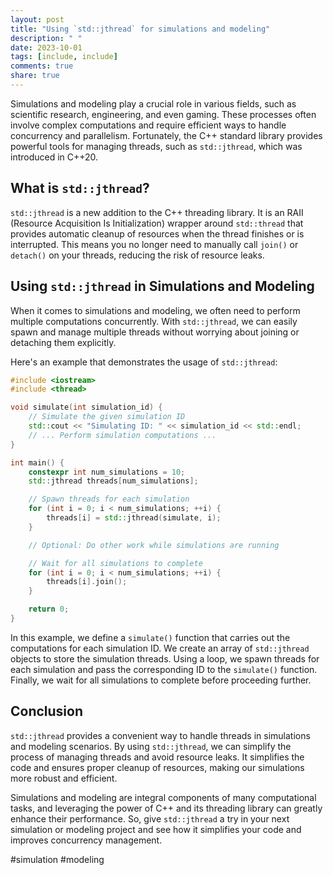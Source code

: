 ```yaml
---
layout: post
title: "Using `std::jthread` for simulations and modeling"
description: " "
date: 2023-10-01
tags: [include, include]
comments: true
share: true
---
```


Simulations and modeling play a crucial role in various fields, such as scientific research, engineering, and even gaming. These processes often involve complex computations and require efficient ways to handle concurrency and parallelism. Fortunately, the C++ standard library provides powerful tools for managing threads, such as `std::jthread`, which was introduced in C++20.

## What is `std::jthread`?

`std::jthread` is a new addition to the C++ threading library. It is an RAII (Resource Acquisition Is Initialization) wrapper around `std::thread` that provides automatic cleanup of resources when the thread finishes or is interrupted. This means you no longer need to manually call `join()` or `detach()` on your threads, reducing the risk of resource leaks.

## Using `std::jthread` in Simulations and Modeling

When it comes to simulations and modeling, we often need to perform multiple computations concurrently. With `std::jthread`, we can easily spawn and manage multiple threads without worrying about joining or detaching them explicitly.

Here's an example that demonstrates the usage of `std::jthread`:

```cpp
#include <iostream>
#include <thread>

void simulate(int simulation_id) {
    // Simulate the given simulation ID
    std::cout << "Simulating ID: " << simulation_id << std::endl;
    // ... Perform simulation computations ...
}

int main() {
    constexpr int num_simulations = 10;
    std::jthread threads[num_simulations];

    // Spawn threads for each simulation
    for (int i = 0; i < num_simulations; ++i) {
        threads[i] = std::jthread(simulate, i);
    }

    // Optional: Do other work while simulations are running

    // Wait for all simulations to complete
    for (int i = 0; i < num_simulations; ++i) {
        threads[i].join();
    }

    return 0;
}
```

In this example, we define a `simulate()` function that carries out the computations for each simulation ID. We create an array of `std::jthread` objects to store the simulation threads. Using a loop, we spawn threads for each simulation and pass the corresponding ID to the `simulate()` function. Finally, we wait for all simulations to complete before proceeding further.

## Conclusion

`std::jthread` provides a convenient way to handle threads in simulations and modeling scenarios. By using `std::jthread`, we can simplify the process of managing threads and avoid resource leaks. It simplifies the code and ensures proper cleanup of resources, making our simulations more robust and efficient.

Simulations and modeling are integral components of many computational tasks, and leveraging the power of C++ and its threading library can greatly enhance their performance. So, give `std::jthread` a try in your next simulation or modeling project and see how it simplifies your code and improves concurrency management.

#simulation #modeling